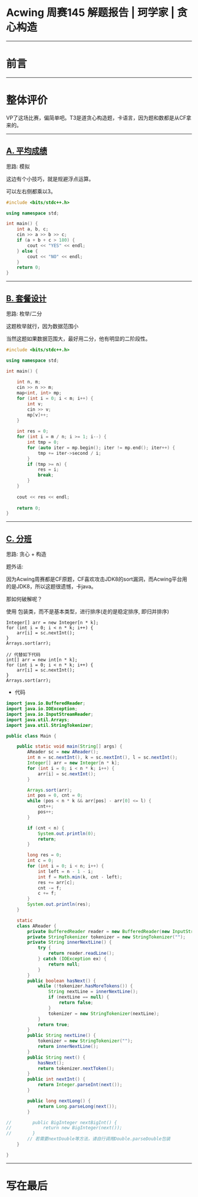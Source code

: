 
# Acwing 周赛145 解题报告 | 珂学家 | 贪心构造

---
# 前言


---
# 整体评价

VP了这场比赛，偏简单吧。T3是道贪心构造题，卡语言，因为题和数都是从CF拿来的。

---
## [A. 平均成绩](https://www.acwing.com/problem/content/5479/)

思路: 模拟

这边有个小技巧，就是规避浮点运算。

可以左右侧都乘以3。

```c++ []
#include <bits/stdc++.h>

using namespace std;

int main() {
    int a, b, c;
    cin >> a >> b >> c;
    if (a + b + c > 180) {
        cout << "YES" << endl;
    } else {
        cout << "NO" << endl;
    }
    return 0;
}
```


---
## [B. 套餐设计](https://www.acwing.com/problem/content/5480/)

思路: 枚举/二分

这题枚举就行，因为数据范围小

当然这题如果数据范围大，最好用二分，他有明显的二阶段性。

```c++ []
#include <bits/stdc++.h>

using namespace std;

int main() {
    
    int n, m;
    cin >> n >> m;
    map<int, int> mp;
    for (int i = 0; i < m; i++) {
        int v;
        cin >> v;
        mp[v]++;
    }
    
    int res = 0;
    for (int i = m / n; i >= 1; i--) {
        int tmp = 0;
        for (auto iter = mp.begin(); iter != mp.end(); iter++) {
            tmp += iter->second / i;
        }
        if (tmp >= n) {
            res = i;
            break;
        }
    }
    
    cout << res << endl;
    
    return 0;
}
```

---
## [C. 分班](https://www.acwing.com/problem/content/description/5481/)

思路: 贪心 + 构造

题外话:

因为Acwing周赛都是CF原题，CF喜欢攻击JDK8的sort漏洞，而Acwing平台用的是JDK8，所以这题很遗憾，卡java。

那如何破解呢？

使用 包装类，而不是基本类型，进行排序(走的是稳定排序, 即归并排序)

```
Integer[] arr = new Integer[n * k];
for (int i = 0; i < n * k; i++) {
    arr[i] = sc.nextInt();
}
Arrays.sort(arr);

// 代替如下代码
int[] arr = new int[n * k];
for (int i = 0; i < n * k; i++) {
    arr[i] = sc.nextInt();
}
Arrays.sort(arr);
```

- 代码
```java []
import java.io.BufferedReader;
import java.io.IOException;
import java.io.InputStreamReader;
import java.util.Arrays;
import java.util.StringTokenizer;

public class Main {

    public static void main(String[] args) {
        AReader sc = new AReader();
        int n = sc.nextInt(), k = sc.nextInt(), l = sc.nextInt();
        Integer[] arr = new Integer[n * k];
        for (int i = 0; i < n * k; i++) {
            arr[i] = sc.nextInt();
        }

        Arrays.sort(arr);
        int pos = 0, cnt = 0;
        while (pos < n * k && arr[pos] - arr[0] <= l) {
            cnt++;
            pos++;
        }

        if (cnt < n) {
            System.out.println(0);
            return;
        }

        long res = 0;
        int c = 0;
        for (int i = 0; i < n; i++) {
            int left = n - 1 - i;
            int f = Math.min(k, cnt - left);
            res += arr[c];
            cnt -= f;
            c += f;
        }
        System.out.println(res);
    }

    static
    class AReader {
        private BufferedReader reader = new BufferedReader(new InputStreamReader(System.in));
        private StringTokenizer tokenizer = new StringTokenizer("");
        private String innerNextLine() {
            try {
                return reader.readLine();
            } catch (IOException ex) {
                return null;
            }
        }
        public boolean hasNext() {
            while (!tokenizer.hasMoreTokens()) {
                String nextLine = innerNextLine();
                if (nextLine == null) {
                    return false;
                }
                tokenizer = new StringTokenizer(nextLine);
            }
            return true;
        }
        public String nextLine() {
            tokenizer = new StringTokenizer("");
            return innerNextLine();
        }
        public String next() {
            hasNext();
            return tokenizer.nextToken();
        }
        public int nextInt() {
            return Integer.parseInt(next());
        }

        public long nextLong() {
            return Long.parseLong(next());
        }

//        public BigInteger nextBigInt() {
//            return new BigInteger(next());
//        }
        // 若需要nextDouble等方法，请自行调用Double.parseDouble包装
    }

}

```
---

# 写在最后

